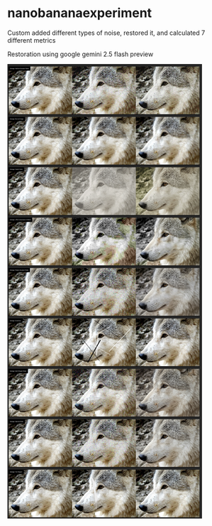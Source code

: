 # nanobananaexperiment


Custom added different types of noise, restored it, and calculated 7 different metrics

Restoration using google gemini 2.5 flash preview

![output](nanobananasampleoutput.png)

